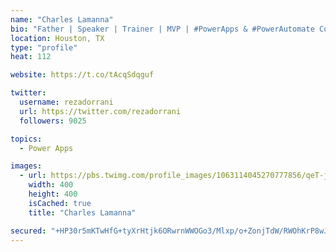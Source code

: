 ```yaml
---
name: "Charles Lamanna"
bio: "Father | Speaker | Trainer | MVP | #PowerApps & #PowerAutomate Community Super User | YouTuber Right-pointing triangle http://youtube.com/c/rezadorrani | Learn - Share - Clockwise rightwards and leftwards open circle arrows"
location: Houston, TX
type: "profile"
heat: 112

website: https://t.co/tAcqSdqguf

twitter:
  username: rezadorrani
  url: https://twitter.com/rezadorrani
  followers: 9025

topics:
  - Power Apps

images:
  - url: https://pbs.twimg.com/profile_images/1063114045270777856/qeT-jpWr_400x400.jpg
    width: 400
    height: 400
    isCached: true
    title: "Charles Lamanna"

secured: "+HP30r5mKTwHfG+tyXrHtjk6ORwrnWWOGo3/Mlxp/o+ZonjTdW/RWOhKrP8wJW5DHtjsHnEie1kyyeajoEtUkAJwLcjAgDqYxzFzieAWWd8CrWogt70HZj26FVt/JLF9+d6Gj0IOYGrChVd6FzN5v2uy/yaCd/oK/9/2le/BkrtfYeVWi9Jg3sNEqe/YJ5EB9QLyxIIG55VNiRKSZRkQGkDvBFaVD1vwGpVbKcAUSAl+QjxYOkqfAKnSjZA1bxZXdUbcosupJ6zZQhgmp/0KQuoR5FZrKttpdt8IJkZH7qwMCSlR1KHEExwcw/dzwZM2eAneqkOijTkz60+hSknI/zfKZhDb3QKU86dDZu29t1oxh/KxikZHRk0pIIGVMrMhoAanUQzQqMk7p4AqTvGO1PW3TqxjHMqY/widtBDmWqc=;FeVRZR2ukIHqzedKoS9xyw=="
---
```


